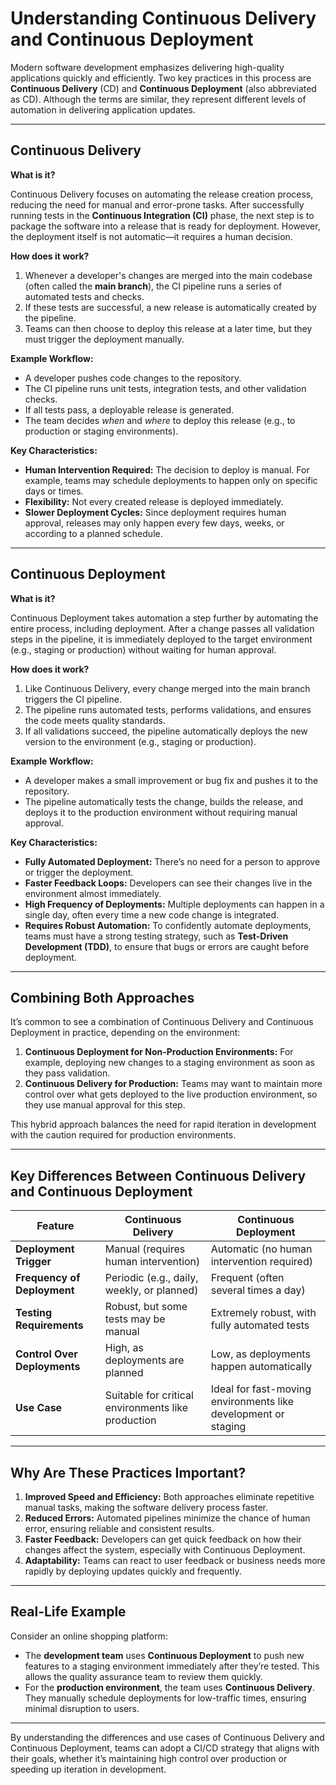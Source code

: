 # Understanding Continuous Delivery and Continuous Deployment

Modern software development emphasizes delivering high-quality applications quickly and efficiently. Two key practices in this process are **Continuous Delivery** (CD) and **Continuous Deployment** (also abbreviated as CD). Although the terms are similar, they represent different levels of automation in delivering application updates.

---

## **Continuous Delivery**
**What is it?**

Continuous Delivery focuses on automating the release creation process, reducing the need for manual and error-prone tasks. After successfully running tests in the **Continuous Integration (CI)** phase, the next step is to package the software into a release that is ready for deployment. However, the deployment itself is not automatic—it requires a human decision.

**How does it work?**
1. Whenever a developer's changes are merged into the main codebase (often called the **main branch**), the CI pipeline runs a series of automated tests and checks.
2. If these tests are successful, a new release is automatically created by the pipeline.
3. Teams can then choose to deploy this release at a later time, but they must trigger the deployment manually.

**Example Workflow:**
- A developer pushes code changes to the repository.
- The CI pipeline runs unit tests, integration tests, and other validation checks.
- If all tests pass, a deployable release is generated.
- The team decides *when* and *where* to deploy this release (e.g., to production or staging environments).

**Key Characteristics:**
- **Human Intervention Required:** The decision to deploy is manual. For example, teams may schedule deployments to happen only on specific days or times.
- **Flexibility:** Not every created release is deployed immediately.
- **Slower Deployment Cycles:** Since deployment requires human approval, releases may only happen every few days, weeks, or according to a planned schedule.

---

## **Continuous Deployment**
**What is it?**

Continuous Deployment takes automation a step further by automating the entire process, including deployment. After a change passes all validation steps in the pipeline, it is immediately deployed to the target environment (e.g., staging or production) without waiting for human approval.

**How does it work?**
1. Like Continuous Delivery, every change merged into the main branch triggers the CI pipeline.
2. The pipeline runs automated tests, performs validations, and ensures the code meets quality standards.
3. If all validations succeed, the pipeline automatically deploys the new version to the environment (e.g., staging or production).

**Example Workflow:**
- A developer makes a small improvement or bug fix and pushes it to the repository.
- The pipeline automatically tests the change, builds the release, and deploys it to the production environment without requiring manual approval.

**Key Characteristics:**
- **Fully Automated Deployment:** There’s no need for a person to approve or trigger the deployment.
- **Faster Feedback Loops:** Developers can see their changes live in the environment almost immediately.
- **High Frequency of Deployments:** Multiple deployments can happen in a single day, often every time a new code change is integrated.
- **Requires Robust Automation:** To confidently automate deployments, teams must have a strong testing strategy, such as **Test-Driven Development (TDD)**, to ensure that bugs or errors are caught before deployment.

---

## **Combining Both Approaches**
It’s common to see a combination of Continuous Delivery and Continuous Deployment in practice, depending on the environment:
1. **Continuous Deployment for Non-Production Environments:** For example, deploying new changes to a staging environment as soon as they pass validation.
2. **Continuous Delivery for Production:** Teams may want to maintain more control over what gets deployed to the live production environment, so they use manual approval for this step.

This hybrid approach balances the need for rapid iteration in development with the caution required for production environments.

---

## **Key Differences Between Continuous Delivery and Continuous Deployment**

| Feature                         | Continuous Delivery                        | Continuous Deployment                        |
|---------------------------------|--------------------------------------------|---------------------------------------------|
| **Deployment Trigger**          | Manual (requires human intervention)       | Automatic (no human intervention required)  |
| **Frequency of Deployment**     | Periodic (e.g., daily, weekly, or planned) | Frequent (often several times a day)        |
| **Testing Requirements**        | Robust, but some tests may be manual       | Extremely robust, with fully automated tests |
| **Control Over Deployments**    | High, as deployments are planned           | Low, as deployments happen automatically    |
| **Use Case**                    | Suitable for critical environments like production | Ideal for fast-moving environments like development or staging |

---

## **Why Are These Practices Important?**
1. **Improved Speed and Efficiency:** Both approaches eliminate repetitive manual tasks, making the software delivery process faster.
2. **Reduced Errors:** Automated pipelines minimize the chance of human error, ensuring reliable and consistent results.
3. **Faster Feedback:** Developers can get quick feedback on how their changes affect the system, especially with Continuous Deployment.
4. **Adaptability:** Teams can react to user feedback or business needs more rapidly by deploying updates quickly and frequently.

---

## **Real-Life Example**
Consider an online shopping platform:
- The **development team** uses **Continuous Deployment** to push new features to a staging environment immediately after they’re tested. This allows the quality assurance team to review them quickly.
- For the **production environment**, the team uses **Continuous Delivery**. They manually schedule deployments for low-traffic times, ensuring minimal disruption to users.

---

By understanding the differences and use cases of Continuous Delivery and Continuous Deployment, teams can adopt a CI/CD strategy that aligns with their goals, whether it’s maintaining high control over production or speeding up iteration in development.